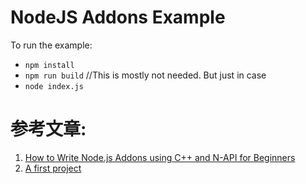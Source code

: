# NodeJS Addons Example

To run the example:
- `npm install`
- `npm run build` //This is mostly not needed. But just in case
- `node index.js`

# 参考文章:
1. [How to Write Node.js Addons using C++ and N-API for Beginners](https://morioh.com/p/e1a6f79af449)
2. [A first project](https://nodejs.github.io/node-addon-examples/getting-started/first/)